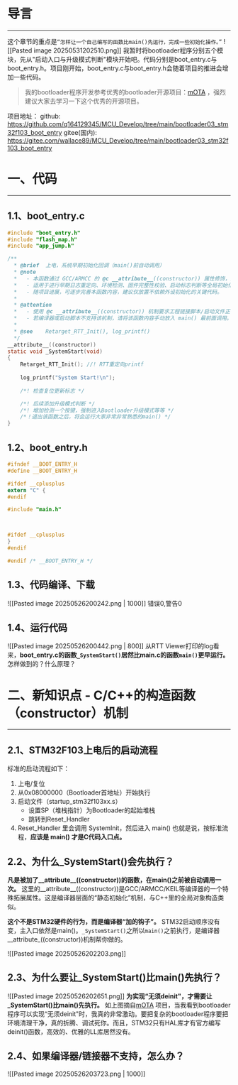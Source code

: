 # 导言
---
这个章节的重点是`“怎样让一个自己编写的函数比main()先运行，完成一些初始化操作。”`
![[Pasted image 20250531202510.png]]
我暂时将bootloader程序分别五个模块，先从"启动入口与升级模式判断"模块开始吧。代码分别是boot_entry.c与boot_entry.h。项目刚开始，boot_entry.c与boot_entry.h会随着项目的推进会增加一些代码。

> 我的bootloader程序开发参考优秀的bootloader开源项目：[mOTA](https://gitee.com/DinoHaw/mOTA) ，强烈建议大家去学习一下这个优秀的开源项目。

项目地址：
github: https://github.com/q164129345/MCU_Develop/tree/main/bootloader03_stm32f103_boot_entry
gitee(国内): https://gitee.com/wallace89/MCU_Develop/tree/main/bootloader03_stm32f103_boot_entry

# 一、代码
---
## 1.1、boot_entry.c
```c
#include "boot_entry.h"
#include "flash_map.h"
#include "app_jump.h"

/**
  * @brief  上电，系统早期初始化回调（main()前自动调用）
  * @note
  *   - 本函数通过 GCC/ARMCC 的 @c __attribute__((constructor)) 属性修饰，系统启动后、main()执行前自动运行。
  *   - 适用于进行早期日志重定向、环境检测、固件完整性校验、启动标志判断等全局初始化操作。
  *   - 随项目进展，可逐步完善本函数内容，建议仅放置不依赖外设初始化的关键代码。
  *
  * @attention
  *   - 使用 @c __attribute__((constructor)) 机制要求工程链接脚本/启动文件正确支持 .init_array 段。
  *   - 若编译器或启动脚本不支持该机制，请将该函数内容手动放入 main() 最前面调用。
  *
  * @see    Retarget_RTT_Init(), log_printf()
  */
__attribute__((constructor))
static void _SystemStart(void)
{
    Retarget_RTT_Init(); //! RTT重定向printf
    
    log_printf("System Start!\n");
    
    /*! 检查复位更新标志 */

    /*! 后续添加升级模式判断 */
    /*! 增加检测一个按键，强制进入Bootloader升级模式等等 */
    /*！退出该函数之后，将会运行大家非常非常熟悉的main() */
}


```

## 1.2、boot_entry.h
```c
#ifndef __BOOT_ENTRY_H
#define __BOOT_ENTRY_H

#ifdef __cplusplus
extern "C" {
#endif

#include "main.h"



#ifdef __cplusplus
}
#endif

#endif /* __BOOT_ENTRY_H */

```

## 1.3、代码编译、下载
![[Pasted image 20250526200242.png | 1000]]
错误0,警告0

## 1.4、运行代码
![[Pasted image 20250526200442.png | 800]]
从RTT Viewer打印的log看来，**boot_entry.c的函数`_SystemStart()`居然比main.c的函数`main()`更早运行。** 怎样做到的？什么原理？

# 二、新知识点 - C/C++的构造函数（constructor）机制
---
## 2.1、STM32F103上电后的启动流程
标准的启动流程如下：
1. 上电/复位
2. 从0x08000000（Bootloader首地址）开始执行
3. 启动文件（startup_stm32f103xx.s）
	- 设置SP（堆栈指针）为Bootloader的起始堆栈
	- 跳转到Reset_Handler
4. Reset_Handler 里会调用 SystemInit，然后进入 main()
也就是说，按标准流程，**应该是 main() 才是C代码入口点。**

## 2.2、为什么_SystemStart()会先执行？
**凡是被加了__attribute__((constructor))的函数，在main()之前被自动调用一次。** 这里的__attribute__((constructor))是GCC/ARMCC/KEIL等编译器的一个特殊拓展属性。这是编译器层面的“静态初始化”机制，与C++里的全局对象构造类似。

**这个不是STM32硬件的行为，而是编译器“加的钩子”。** STM32启动顺序没有变，主入口依然是main()。`_SystemStart()`之所以`main()`之前执行，是编译器__attribute_((constructor))机制帮你做的。

![[Pasted image 20250526202203.png]]

## 2.3、为什么要让_SystemStart()比main()先执行？
![[Pasted image 20250526202651.png]]
**为实现“无须deinit"，才需要让_SystemStart()比main()先执行。** 如上图摘自[mOTA](https://gitee.com/DinoHaw/mOTA) 项目，当我看到bootloader程序可以实现“无须deinit"时，我真的非常激动。要把复杂的bootloader程序要把环境清理干净，真的折腾、调试死你。而且，STM32只有HAL库才有官方编写deinit()函数，高效的、优雅的LL库居然没有。

## 2.4、如果编译器/链接器不支持，怎么办？
![[Pasted image 20250526203723.png | 1000]]










